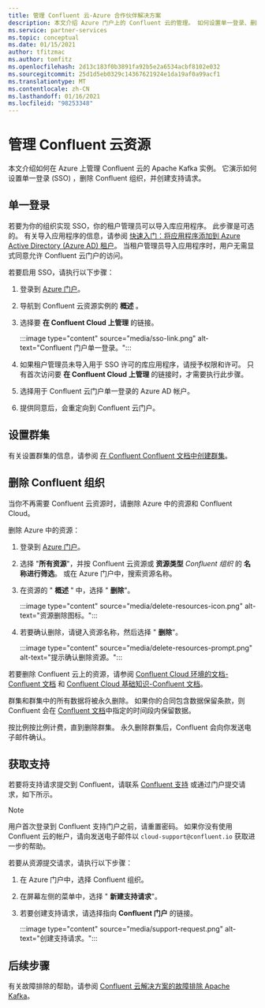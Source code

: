 ```yaml
---
title: 管理 Confluent 云-Azure 合作伙伴解决方案
description: 本文介绍 Azure 门户上的 Confluent 云的管理。 如何设置单一登录、删除 Confluent 组织并获得支持。
ms.service: partner-services
ms.topic: conceptual
ms.date: 01/15/2021
author: tfitzmac
ms.author: tomfitz
ms.openlocfilehash: 2d13c183f0b3891fa92b5e2a6534acbf8102e032
ms.sourcegitcommit: 25d1d5eb0329c14367621924e1da19af0a99acf1
ms.translationtype: MT
ms.contentlocale: zh-CN
ms.lasthandoff: 01/16/2021
ms.locfileid: "98253348"
---
```

# <a name="manage-the-confluent-cloud-resource"></a>管理 Confluent 云资源

本文介绍如何在 Azure 上管理 Confluent 云的 Apache Kafka 实例。 它演示如何设置单一登录 (SSO) ，删除 Confluent 组织，并创建支持请求。

## <a name="single-sign-on"></a>单一登录

若要为你的组织实现 SSO，你的租户管理员可以导入库应用程序。 此步骤是可选的。 有关导入应用程序的信息，请参阅 [快速入门：将应用程序添加到 Azure Active Directory (Azure AD) 租户](../../active-directory/manage-apps/add-application-portal.md)。 当租户管理员导入应用程序时，用户无需显式同意允许 Confluent 云门户的访问。

若要启用 SSO，请执行以下步骤：

1. 登录到 [Azure 门户](https://portal.azure.com)。
1. 导航到 Confluent 云资源实例的 **概述** 。
1. 选择要 **在 Confluent Cloud 上管理** 的链接。

   :::image type="content" source="media/sso-link.png" alt-text="Confluent 门户单一登录。":::

1. 如果租户管理员未导入用于 SSO 许可的库应用程序，请授予权限和许可。 只有首次访问要 **在 Confluent Cloud 上管理** 的链接时，才需要执行此步骤。
1. 选择用于 Confluent 云门户单一登录的 Azure AD 帐户。
1. 提供同意后，会重定向到 Confluent 云门户。

## <a name="set-up-cluster"></a>设置群集

有关设置群集的信息，请参阅 [在 Confluent Confluent 文档中创建群集](https://docs.confluent.io/cloud/current/clusters/create-cluster.html)。

## <a name="delete-confluent-organization"></a>删除 Confluent 组织

当你不再需要 Confluent 云资源时，请删除 Azure 中的资源和 Confluent Cloud。

删除 Azure 中的资源：

1. 登录到 [Azure 门户](https://portal.azure.com)。
1. 选择 "**所有资源**"，并按 Confluent 云资源或 **资源类型** _Confluent 组织_ 的 **名称进行筛选**。 或在 Azure 门户中，搜索资源名称。
1. 在资源的 " **概述** " 中，选择 " **删除**"。

    :::image type="content" source="media/delete-resources-icon.png" alt-text="资源删除图标。":::

1. 若要确认删除，请键入资源名称，然后选择 " **删除**"。

    :::image type="content" source="media/delete-resources-prompt.png" alt-text="提示确认删除资源。":::

若要删除 Confluent 云上的资源，请参阅 [Confluent Cloud 环境的文档-Confluent 文档](https://docs.confluent.io/current/cloud/using/environments.html) 和 [Confluent Cloud 基础知识-Confluent 文档](https://docs.confluent.io/current/cloud/using/cloud-basics.html)。

群集和群集中的所有数据将被永久删除。 如果你的合同包含数据保留条款，则 Confluent 会在 [Confluent 文档](https://www.confluent.io/confluent-cloud-tos)中指定的时间段内保留数据。

按比例按比例计费，直到删除群集。 永久删除群集后，Confluent 会向你发送电子邮件确认。

## <a name="get-support"></a>获取支持

若要将支持请求提交到 Confluent，请联系 [Confluent 支持](https://support.confluent.io) 或通过门户提交请求，如下所示。

> [!NOTE]
> 用户首次登录到 Confluent 支持门户之前，请重置密码。 如果你没有使用 Confluent 云的帐户，请向发送电子邮件以 `cloud-support@confluent.io` 获取进一步的帮助。

若要从资源提交请求，请执行以下步骤：

1. 在 Azure 门户中，选择 Confluent 组织。
1. 在屏幕左侧的菜单中，选择 " **新建支持请求**"。
1. 若要创建支持请求，请选择指向 **Confluent 门户** 的链接。

    :::image type="content" source="media/support-request.png" alt-text="创建支持请求。":::

## <a name="next-steps"></a>后续步骤

有关故障排除的帮助，请参阅 [Confluent 云解决方案的故障排除 Apache Kafka](troubleshoot.md)。
